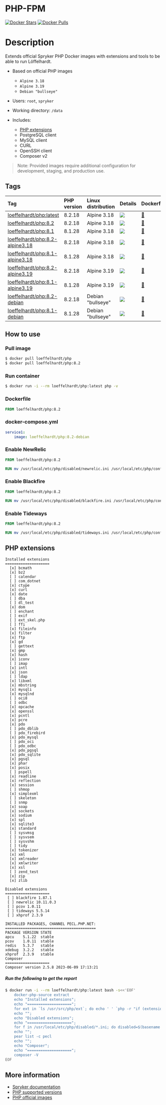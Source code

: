 # PHP-FPM

[![Docker Stars](https://img.shields.io/docker/stars/loeffelhardt/php.svg)](https://store.docker.com/community/images/loeffelhardt/php)
[![Docker Pulls](https://img.shields.io/docker/pulls/loeffelhardt/php.svg)](https://store.docker.com/community/images/loeffelhardt/php)

# Description

Extends official Spryker PHP Docker images with extensions and tools to be able to run Löffelhardt.

* Based on official PHP images
  * `Alpine 3.18`
  * `Alpine 3.19`
  * `Debian "bullseye"`
  
* Users: `root`, `spryker`
* Working directory: `/data`
* Includes:
  * [PHP extensions](#php-extensions)
  * PostgreSQL client
  * MySQL client
  * CURL
  * OpenSSH client
  * Composer v2

> Note: Provided images require additional configuration for development, staging, and production use.

## Tags

| Tag                                                                                                   | PHP version | Linux distribution | Details                                                                                                                                                                                              | Dockerfile                                                                                         |
|:------------------------------------------------------------------------------------------------------|:------------|:-------------------|:-----------------------------------------------------------------------------------------------------------------------------------------------------------------------------------------------------|:---------------------------------------------------------------------------------------------------|
| [loeffelhardt/php:latest](https://hub.docker.com/r/loeffelhardt/php/tags?name=latest)                 | 8.2.18      | Alpine 3.18        | [![](https://images.microbadger.com/badges/image/loeffelhardt/php:latest.svg)](https://microbadger.com/images/loeffelhardt/php:latest "Get your own image badge on microbadger.com")                 | [:link:](https://github.com/loeffelhardt/el-docker-php/blob/master/alpine/3.18/8.2/Dockerfile)     |
| [loeffelhardt/php:8.2](https://hub.docker.com/r/loeffelhardt/php/tags?name=8.2)                       | 8.2.18      | Alpine 3.18        | [![](https://images.microbadger.com/badges/image/loeffelhardt/php:8.1.svg)](https://microbadger.com/images/loeffelhardt/php:8.1 "Get your own image badge on microbadger.com")                       | [:link:](https://github.com/loeffelhardt/el-docker-php/blob/master/alpine/3.18/8.2/Dockerfile)     |
| [loeffelhardt/php:8.1](https://hub.docker.com/r/loeffelhardt/php/tags?name=8.1)                       | 8.1.28      | Alpine 3.18        | [![](https://images.microbadger.com/badges/image/loeffelhardt/php:8.1.svg)](https://microbadger.com/images/loeffelhardt/php:8.1 "Get your own image badge on microbadger.com")                       | [:link:](https://github.com/loeffelhardt/el-docker-php/blob/master/alpine/3.18/8.1/Dockerfile)     |
| [loeffelhardt/php:8.2-alpine3.18](https://hub.docker.com/r/loeffelhardt/php/tags?name=8.2-alpine3.18) | 8.2.18      | Alpine 3.18        | [![](https://images.microbadger.com/badges/image/loeffelhardt/php:8.2-alpine3.18.svg)](https://microbadger.com/images/loeffelhardt/php:8.2-alpine3.18 "Get your own image badge on microbadger.com") | [:link:](https://github.com/loeffelhardt/el-docker-php/blob/master/alpine/3.18/8.2/Dockerfile)     |
| [loeffelhardt/php:8.1-alpine3.18](https://hub.docker.com/r/loeffelhardt/php/tags?name=8.1-alpine3.18) | 8.1.28      | Alpine 3.18        | [![](https://images.microbadger.com/badges/image/loeffelhardt/php:8.1-alpine3.18.svg)](https://microbadger.com/images/loeffelhardt/php:8.1-alpine3.18 "Get your own image badge on microbadger.com") | [:link:](https://github.com/loeffelhardt/el-docker-php/blob/master/alpine/3.18/8.1/Dockerfile)     |
| [loeffelhardt/php:8.2-alpine3.19](https://hub.docker.com/r/loeffelhardt/php/tags?name=8.2-alpine3.19) | 8.2.18      | Alpine 3.19        | [![](https://images.microbadger.com/badges/image/loeffelhardt/php:8.2-alpine3.18.svg)](https://microbadger.com/images/loeffelhardt/php:8.2-alpine3.19 "Get your own image badge on microbadger.com") | [:link:](https://github.com/loeffelhardt/el-docker-php/blob/master/alpine/3.19/8.2/Dockerfile)     |
| [loeffelhardt/php:8.1-alpine3.19](https://hub.docker.com/r/loeffelhardt/php/tags?name=8.1-alpine3.19) | 8.1.28      | Alpine 3.19        | [![](https://images.microbadger.com/badges/image/loeffelhardt/php:8.1-alpine3.19.svg)](https://microbadger.com/images/loeffelhardt/php:8.1-alpine3.19 "Get your own image badge on microbadger.com") | [:link:](https://github.com/loeffelhardt/el-docker-php/blob/master/alpine/3.19/8.1/Dockerfile)     |
| [loeffelhardt/php:8.2-debian](https://hub.docker.com/r/loeffelhardt/php/tags?name=8.2-debian)         | 8.2.18      | Debian "bullseye"  | [![](https://images.microbadger.com/badges/image/loeffelhardt/php:8.2-debian.svg)](https://microbadger.com/images/loeffelhardt/php:8.2-debian "Get your own image badge on microbadger.com")         | [:link:](https://github.com/loeffelhardt/el-docker-php/blob/master/debian/bullseye/8.2/Dockerfile) |
| [loeffelhardt/php:8.1-debian](https://hub.docker.com/r/loeffelhardt/php/tags?name=8.1-debian)         | 8.1.28      | Debian "bullseye"  | [![](https://images.microbadger.com/badges/image/loeffelhardt/php:8.1-debian.svg)](https://microbadger.com/images/loeffelhardt/php:8.1-debian "Get your own image badge on microbadger.com")         | [:link:](https://github.com/loeffelhardt/el-docker-php/blob/master/debian/bullseye/8.1/Dockerfile) |
## How to use

### Pull image
```bash
$ docker pull loeffelhardt/php
$ docker pull loeffelhardt/php:8.2
```

### Run container
```bash
$ docker run -i --rm loeffelhardt/php:latest php -v
```

### Dockerfile
```dockerfile
FROM loeffelhardt/php:8.2
```

### docker-compose.yml
```yaml
service1:
    image: loeffelhardt/php:8.2-debian
```

### Enable NewRelic
```dockerfile
FROM loeffelhardt/php:8.2

RUN mv /usr/local/etc/php/disabled/newrelic.ini /usr/local/etc/php/conf.d/90-newrelic.ini
```

### Enable Blackfire
```dockerfile
FROM loeffelhardt/php:8.2

RUN mv /usr/local/etc/php/disabled/blackfire.ini /usr/local/etc/php/conf.d/90-blackfire.ini
```

### Enable Tideways
```dockerfile
FROM loeffelhardt/php:8.2

RUN mv /usr/local/etc/php/disabled/tideways.ini /usr/local/etc/php/conf.d/90-tideways.ini
```

## PHP extensions

```
Installed extensions
====================
  [x] bcmath
  [x] bz2
  [ ] calendar
  [ ] com_dotnet
  [x] ctype
  [x] curl
  [x] date
  [ ] dba
  [ ] dl_test
  [x] dom
  [ ] enchant
  [ ] exif
  [ ] ext_skel.php
  [ ] ffi
  [x] fileinfo
  [x] filter
  [x] ftp
  [x] gd
  [ ] gettext
  [x] gmp
  [x] hash
  [x] iconv
  [ ] imap
  [x] intl
  [x] json
  [ ] ldap
  [x] libxml
  [x] mbstring
  [x] mysqli
  [x] mysqlnd
  [ ] oci8
  [ ] odbc
  [x] opcache
  [x] openssl
  [x] pcntl
  [x] pcre
  [x] pdo
  [ ] pdo_dblib
  [ ] pdo_firebird
  [x] pdo_mysql
  [ ] pdo_oci
  [ ] pdo_odbc
  [x] pdo_pgsql
  [x] pdo_sqlite
  [x] pgsql
  [x] phar
  [x] posix
  [ ] pspell
  [x] readline
  [x] reflection
  [x] session
  [ ] shmop
  [x] simplexml
  [ ] skeleton
  [ ] snmp
  [x] soap
  [x] sockets
  [x] sodium
  [x] spl
  [x] sqlite3
  [x] standard
  [ ] sysvmsg
  [ ] sysvsem
  [ ] sysvshm
  [ ] tidy
  [x] tokenizer
  [x] xml
  [x] xmlreader
  [x] xmlwriter
  [x] xsl
  [ ] zend_test
  [x] zip
  [x] zlib

Disabled extensions
====================
 [ ] blackfire 1.87.1
 [ ] newrelic 10.11.0.3
 [ ] pcov 1.0.11
 [ ] tideways 5.5.14
 [ ] xhprof 2.3.9

INSTALLED PACKAGES, CHANNEL PECL.PHP.NET:
=========================================
PACKAGE VERSION STATE
apcu    5.1.22  stable
pcov    1.0.11  stable
redis   5.3.7   stable
xdebug  3.2.2   stable
xhprof  2.3.9   stable
Composer
====================
Composer version 2.5.8 2023-06-09 17:13:21
```
##### Run the following to get the report
```bash
$ docker run -i --rm loeffelhardt/php:latest bash -s<<'EOF'
    docker-php-source extract
    echo "Installed extensions";
    echo "====================";
    for ext in `ls /usr/src/php/ext`; do echo ' ' `php -r "if (extension_loaded('$ext' !== 'opcache' ? '$ext' : 'Zend OPcache')) { echo '[x] $ext'; } else { echo '[ ] $ext'; }"`; done
    echo "";
    echo "Disabled extensions";
    echo "====================";
    for f in /usr/local/etc/php/disabled/*.ini; do disabled=$(basename $f | sed -e 's/\.ini$//'); echo " [ ] ${disabled} $(PHP_INI_SCAN_DIR=:/usr/local/etc/php/disabled php -r "echo phpversion('${disabled}');")"; done
    echo "";
    pear list -c pecl
    echo "";
    echo "Composer";
    echo "====================";
    composer -V
EOF
```

## More information
* [Spryker documentation](https://documentation.spryker.com)
* [PHP supported versions](http://php.net/supported-versions.php)
* [PHP official images](https://github.com/docker-library/php)
